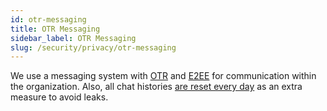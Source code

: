 ```yaml
---
id: otr-messaging
title: OTR Messaging
sidebar_label: OTR Messaging
slug: /security/privacy/otr-messaging
---
```


We use a messaging system with
[OTR](https://en.wikipedia.org/wiki/Off-the-Record_Messaging)
and [E2EE](https://en.wikipedia.org/wiki/End-to-end_encryption)
for communication within the organization.
Also,
all chat histories
[are reset every day](/criteria/data/183)
as an extra measure to avoid leaks.
